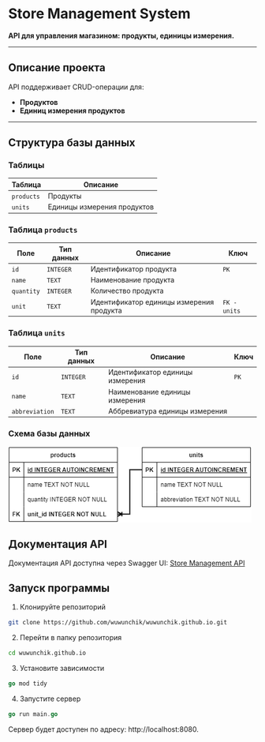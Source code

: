 # Store Management System

**API для управления магазином: продукты, единицы измерения.**

---

## Описание проекта

API поддерживает CRUD-операции для:

- **Продуктов**
- **Единиц измерения продуктов**

---

## Структура базы данных

### Таблицы

| Таблица    | Описание                    |
| ---------- | --------------------------- |
| `products` | Продукты                    |
| `units`    | Единицы измерения продуктов |

### Таблица `products`

| Поле       | Тип данных | Описание                                 | Ключ         |
| ---------- | ---------- | ---------------------------------------- | ------------ |
| `id`       | `INTEGER`  | Идентификатор продукта                   | `PK`         |
| `name`     | `TEXT`     | Наименование продукта                    |              |
| `quantity` | `INTEGER`  | Количество продукта                      |              |
| `unit`     | `TEXT`     | Идентификатор единицы измерения продукта | `FK - units` |

### Таблица `units`

| Поле           | Тип данных | Описание                        | Ключ |
| -------------- | ---------- | ------------------------------- | ---- |
| `id`           | `INTEGER`  | Идентификатор единицы измерения | `PK` |
| `name`         | `TEXT`     | Наименование единицы измерения  |      |
| `abbreviation` | `TEXT`     | Аббревиатура единицы измерения  |      |

### Схема базы данных

![Схема базы данных `Store Management API`](./docs/db_scheme/sources/db_schema.drawio.png)

## Документация API

Документация API доступна через Swagger UI: [Store Management API](https://wuwunchik.github.io/docs/api/v_0_1/)

## Запуск программы

1. Клонируйте репозиторий

```bash
git clone https://github.com/wuwunchik/wuwunchik.github.io.git
```

2. Перейти в папку репозитория

```bash
cd wuwunchik.github.io
```

3. Установите зависимости

```go
go mod tidy
```

4. Запустите сервер

```go
go run main.go
```

Сервер будет доступен по адресу: http://localhost:8080.
